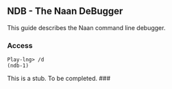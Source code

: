 NDB - The Naan DeBugger
-----
This guide describes the Naan command line debugger.

### Access

```
Play-lng> /d
(ndb-1) 
```

This is a stub. To be completed. ###


